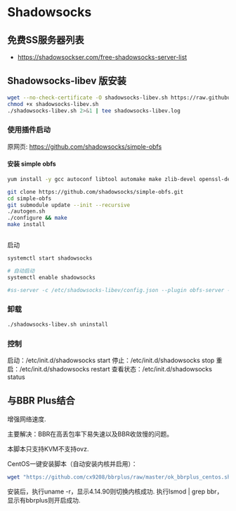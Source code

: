 # Shadowsocks

## 免费SS服务器列表

- https://shadowsockser.com/free-shadowsocks-server-list

## Shadowsocks-libev 版安装

```bash
wget --no-check-certificate -O shadowsocks-libev.sh https://raw.githubusercontent.com/teddysun/shadowsocks_install/master/shadowsocks-libev.sh
chmod +x shadowsocks-libev.sh
./shadowsocks-libev.sh 2>&1 | tee shadowsocks-libev.log
```

### 使用插件启动

原网页: https://github.com/shadowsocks/simple-obfs

#### 安装 simple obfs

```bash
yum install -y gcc autoconf libtool automake make zlib-devel openssl-devel asciidoc xmlto

git clone https://github.com/shadowsocks/simple-obfs.git
cd simple-obfs
git submodule update --init --recursive
./autogen.sh
./configure && make
make install
```

```conf

```

启动

```bash
systemctl start shadowsocks

# 自动启动
systemctl enable shadowsocks

#ss-server -c /etc/shadowsocks-libev/config.json --plugin obfs-server --plugin-opts "obfs=tls" &
```

### 卸载

```bash
./shadowsocks-libev.sh uninstall
```

### 控制

启动：/etc/init.d/shadowsocks start
停止：/etc/init.d/shadowsocks stop
重启：/etc/init.d/shadowsocks restart
查看状态：/etc/init.d/shadowsocks status

## 与BBR Plus结合

增强网络速度.

主要解决：BBR在高丢包率下易失速以及BBR收敛慢的问题。

本脚本只支持KVM不支持ovz.

CentOS一键安装脚本（自动安装内核并启用）：

```bash
wget "https://github.com/cx9208/bbrplus/raw/master/ok_bbrplus_centos.sh" && chmod +x ok_bbrplus_centos.sh && ./ok_bbrplus_centos.sh
```

安装后，执行uname -r，显示4.14.90则切换内核成功.
执行lsmod | grep bbr，显示有bbrplus则开启成功.